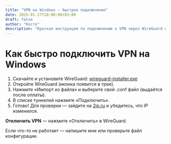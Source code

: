 ```yaml
---
title: "VPN на Windows — быстрое подключение"
date: 2025-01-27T20:00:00+03:00
draft: false
author: "Костя"
description: "Краткая инструкция по подключению к VPN через WireGuard на Windows."
---
```


# Как быстро подключить VPN на Windows

1. Скачайте и установите WireGuard: [wireguard-installer.exe](https://download.wireguard.com/windows-client/wireguard-installer.exe)
2. Откройте WireGuard (иконка появится в трее).
3. Нажмите «Импорт из файла» и выберите свой .conf файл (выдаётся после оплаты).
4. В списке туннелей нажмите «Подключить».
5. Готово! Для проверки — зайдите на [2ip.ru](https://2ip.ru/) и убедитесь, что IP изменился.

**Отключить VPN** — нажмите «Отключить» в WireGuard.

Если что-то не работает — напишите мне или проверьте файл конфигурации.